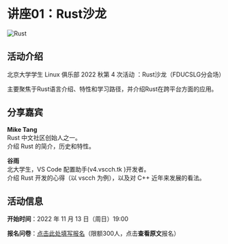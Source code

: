 # 讲座01：Rust沙龙

![Rust](/Rust.png)

## 活动介绍

北京大学学生 Linux 俱乐部 2022 秋第 4 次活动 ：Rust沙龙（FDUCSLG分会场）

主要聚焦于Rust语言介绍、特性和学习路径，并介绍Rust在跨平台方面的应用。

## 分享嘉宾

**Mike Tang**  
Rust 中文社区创始人之一。  
介绍 Rust 的简介，历史和特性。

**谷雨**  
北大学生，VS Code 配置助手(v4.vscch.tk )开发者。  
介绍 Rust 开发的心得（以 vscch 为例），以及对 C++ 近年来发展的看法。

## 活动信息

**开始时间**：2022 年 11 月 13 日（周日）19:00  

**报名问卷**：[点击此处填写报名](https://meeting.tencent.com/dw/A4Nz826SzFBF?ch=bXkypFB8UHuwa)（限额300人，点击**查看原文**报名）
